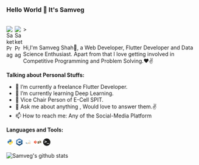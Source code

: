 ### Hello World 👋 It's Samveg

<br/>


<a href="https://www.linkedin.com/in/samveg-shah-274a181a2/">
<img align="left" alt="Saket Prag" width="22px" src="https://cdn.jsdelivr.net/npm/simple-icons@v3/icons/linkedin.svg" />
</a>>
<a href="https://www.instagram.com/samvegshah_/">
<img align="left" alt="Saket Prag" width="22px" src="https://cdn.jsdelivr.net/npm/simple-icons@v3/icons/instagram.svg" />
</a>

<br />

<br />

Hi,I'm Samveg Shah🙌, a Web Developer, Flutter Developer and Data Science Enthusiast. Apart from that I love getting involved in Competitive Programming and Problem Solving.❤✌




**Talking about Personal Stuffs:**

- 🔭 I’m currently a freelance Flutter Developer.
- 🌱 I’m currently learning Deep Learning.
- 👯 Vice Chair Person of E-Cell SPIT.
- 💬 Ask me about anything , Would love to answer them.✌
- 📫 How to reach me: Any of the Social-Media Platform 






**Languages and Tools:**


<code><img height="20" src="https://raw.githubusercontent.com/github/explore/80688e429a7d4ef2fca1e82350fe8e3517d3494d/topics/python/python.png"></code>
<code><img height="20" src="https://raw.githubusercontent.com/github/explore/80688e429a7d4ef2fca1e82350fe8e3517d3494d/topics/cpp/cpp.png"></code>
<code><img height="20" src="https://raw.githubusercontent.com/github/explore/80688e429a7d4ef2fca1e82350fe8e3517d3494d/topics/mysql/mysql.png"></code>
<code><img height="20" src="https://raw.githubusercontent.com/github/explore/80688e429a7d4ef2fca1e82350fe8e3517d3494d/topics/git/git.png"></code>
<code><img height="20" src="https://raw.githubusercontent.com/github/explore/80688e429a7d4ef2fca1e82350fe8e3517d3494d/topics/terminal/terminal.png"></code>

![Samveg's github stats](https://github-readme-stats.vercel.app/api?username=Samveg12&show_icons=true&hide_border=true)
